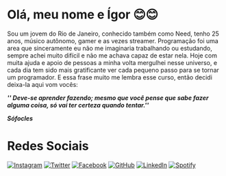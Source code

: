 # Olá, meu nome e Ígor 😊😊

 Sou um jovem do Rio de Janeiro, conhecido também como Need, tenho 25 anos, músico autônomo, gamer e as vezes streamer. Programação foi uma area que sinceramente eu não me imaginaria trabalhando ou estudando, sempre achei muito difícil e não me achava capaz de estar nela. Hoje com muita ajuda e apoio de pessoas a minha volta mergulhei nesse universo, e cada dia tem sido mais gratificante ver cada pequeno passo para se tornar um programador. 
 E essa frase muito me lembra esse curso, então decidi deixa-la aqui vom vocês: 
 
 ***''  Deve-se aprender fazendo; mesmo que você pense que sabe fazer alguma coisa, só vai ter certeza quando tentar.''***
 
 ***Sófocles***


 # Redes Sociais
 
 [![Instagram](https://img.shields.io/badge/instagram-000?style=for-the-badge&logo=Instagram&logoColor=)](https://www.instagram.com/igor.need/?next=%2Fterabyteshop%2F/)
 [![Twitter](https://img.shields.io/badge/Twitter-000?style=for-the-badge&logo=twitter)](https://twitter.com/NeedFofinho)
 [![Facebook](https://img.shields.io/badge/Facebook-000?style=for-the-badge&logo=facebook)](https://web.facebook.com/igor.nobre.7121/)
 [![GitHub](https://img.shields.io/badge/GitHub-000?style=for-the-badge&logo=github&logoColor=white)](https://github.com/Needforyou)
 [![LinkedIn](https://img.shields.io/badge/LinkedIn-000?style=for-the-badge&logo=linkedin&logoColor=0E76A8)](https://www.linkedin.com/in/%C3%ADgor-nobre-62562513b/)
 [![Spotify](https://img.shields.io/badge/Spotify-000?style=for-the-badge&logo=Spotify&logoColor=0E76A8)](https://open.spotify.com/intl-pt/artist/7cIz88Wmko84APNq0mMmtz)
 
